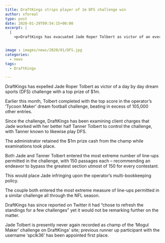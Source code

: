 ```yaml
---
title: DraftKings strips player of 1m DFS challenge win
author: xforeal 
type: post
date: 2020-01-29T09:54:15+00:00
excerpt: |
  |
    <p>DraftKings has evacuated Jade Roper Tolbert as victor of an every day dream sports (DFS) challenge with a top prize of $1m </p>


image : images/news/2020/01/DFS.jpg
categories:
  - news
tags:
  - DraftKings

---
```

DraftKings has expelled Jade Roper Tolbert as victor of a day by day dream sports (DFS) challenge with a top prize of $1m.

Earlier this month, Tolbert completed with the top score in the operator’s ‘Tycoon Maker’ dream football challenge, beating in excess of 105,000 other entries.

Since the challenge, DraftKings has been examining client charges that Jade worked with her better half Tanner Tolbert to control the challenge, with Tanner known to likewise play DFS.

The administrator retained the $1m prize cash from the champ while examinations took place.

Both Jade and Tanner Tolbert entered the most extreme number of line-ups permitted in the challenge, with 150 passages each – recommending an endeavor to bypass the greatest section utmost of 150 for every contestant.

This would place Jade infringing upon the operator’s multi-bookkeeping policy.

The couple both entered the most extreme measure of line-ups permitted in a similar challenge all through the NFL season.

DraftKings has since reported on Twitter it had “chose to refresh the standings for a few challenges” yet it would not be remarking further on the matter.

Jade Tolbert is presently never again recorded as champ of the ‘Mogul Maker’ challenge on DraftKings’ site; previous runner up participant with the username ‘spclk36’ has been appointed first place.